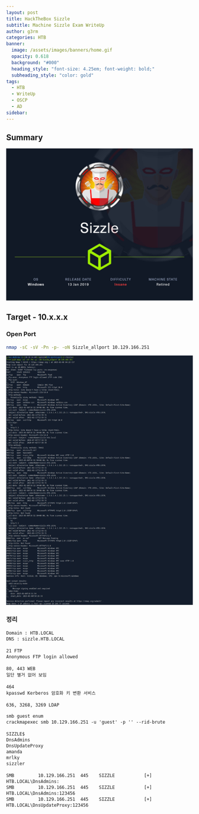 ```yaml
---
layout: post
title: HackTheBox Sizzle
subtitle: Machine Sizzle Exam WriteUp
author: g3rm
categories: HTB
banner:
  image: /assets/images/banners/home.gif
  opacity: 0.618
  background: "#000"
  heading_style: "font-size: 4.25em; font-weight: bold;"
  subheading_style: "color: gold"
tags:
  - HTB
  - WriteUp
  - OSCP
  - AD
sidebar:
---
```

## Summary
![](assets/images/posts/2025-03-08-Sizzle/c85a008bf6289891ddee6fd8f83bd01d_MD5.jpeg)
## Target - 10.x.x.x
### Open Port
```bash
nmap -sC -sV -Pn -p- -oN Sizzle_allport 10.129.166.251
```
![](/assets/images/posts/2025-03-08-Sizzle/91a4fe3520641d350d9cd2c17fa526c3_MD5.jpeg)

### 정리
```
Domain : HTB.LOCAL
DNS : sizzle.HTB.LOCAL

21 FTP
Anonymous FTP login allowed

80, 443 WEB
일단 별거 없어 보임

464
kpasswd Kerberos 암호화 키 변환 서비스

636, 3268, 3269 LDAP

```


```
smb guest enum
crackmapexec smb 10.129.166.251 -u 'guest' -p '' --rid-brute

SIZZLE$
DnsAdmins
DnsUpdateProxy
amanda
mrlky
sizzler

SMB         10.129.166.251  445    SIZZLE           [+] HTB.LOCAL\DnsAdmins:
SMB         10.129.166.251  445    SIZZLE           [+] HTB.LOCAL\DnsAdmins:123456 
SMB         10.129.166.251  445    SIZZLE           [+] HTB.LOCAL\DnsUpdateProxy:123456
```